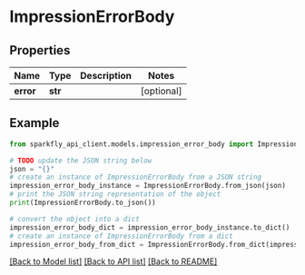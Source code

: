 # ImpressionErrorBody


## Properties

Name | Type | Description | Notes
------------ | ------------- | ------------- | -------------
**error** | **str** |  | [optional] 

## Example

```python
from sparkfly_api_client.models.impression_error_body import ImpressionErrorBody

# TODO update the JSON string below
json = "{}"
# create an instance of ImpressionErrorBody from a JSON string
impression_error_body_instance = ImpressionErrorBody.from_json(json)
# print the JSON string representation of the object
print(ImpressionErrorBody.to_json())

# convert the object into a dict
impression_error_body_dict = impression_error_body_instance.to_dict()
# create an instance of ImpressionErrorBody from a dict
impression_error_body_from_dict = ImpressionErrorBody.from_dict(impression_error_body_dict)
```
[[Back to Model list]](../README.md#documentation-for-models) [[Back to API list]](../README.md#documentation-for-api-endpoints) [[Back to README]](../README.md)


